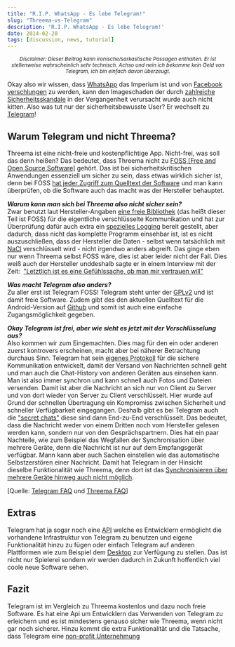 ```yaml
---
title: "R.I.P. WhatsApp - Es lebe Telegram!"
slug: "Threema-vs-Telegram"
description: 'R.I.P. WhatsApp - Es lebe Telegram!'
date: 2014-02-20
tags: [discussion, news, tutorial]
---
```


<center>
	<em><small>Disclaimer: Dieser Beitrag kann ironische/sarkastische Passagen enthalten. Er ist stellenweise wahrscheinlich sehr technisch. Achso und nein ich bekomme kein Geld von Telegram, ich bin einfach davon überzeugt.</small></em>
</center>


Okay also wir wissen, dass [WhatsApp](https://telegram.org/faq#q-how-secure-is-telegram) das
Imperium ist und von [Facebook verschlungen](http://www.heise.de/newsticker/meldung/Facebook-kauft-WhatsApp-2118920.html) zu werden, kann den Imageschaden der durch [zahlreiche Sicherheitsskandale](http://de.wikipedia.org/wiki/WhatsApp#Sicherheit.2FKritik) in der Vergangenheit verursacht wurde auch nicht kitten.
Also was tut nur der sicherheitsbewusste User? Er wechselt zu [Telegram](https://telegram.org/)!

Warum Telegram und nicht Threema? 
---------------------------------

Threema ist eine nicht-freie und kostenpflichtige App. Nicht-frei, was soll das denn heißen?
Das bedeutet, dass Threema nicht zu [FOSS [Free and Open Source Software]](http://de.wikipedia.org/wiki/Free/Libre_Open_Source_Software) gehört. 
Das ist bei sicherheitskritischen Anwendungen essenziell um sicher zu sein, dass etwas wirklich sicher ist, denn bei FOSS [hat jeder Zugriff zum Quelltext der Software](https://www.gnu.org/philosophy/free-sw.html) und man kann
überprüfen, ob die Software auch das macht was der Hersteller behauptet.

***Warum kann man sich bei Threema also nicht sicher sein?*** <br>
Zwar benutzt laut Hersteller-Angaben [eine freie Bibliothek](http://nacl.cr.yp.to/) (das heißt dieser Teil ist FOSS) für die eigentliche verschlüsselte Kommunikation und hat zur Überprüfung dafür auch extra ein [spezielles Logging](https://threema.ch/validation/) bereit gestellt, aber dadurch, dass nicht das komplette Programm einsehbar ist, ist es nicht auszuschließen, dass der Hersteller die Daten - selbst wenn tatsächlich mit [NaCl](http://nacl.cr.yp.to/) verschlüsselt wird - nicht irgendwo anders abgreift.
Das ginge eben nur wenn Threema selbst FOSS wäre, dies ist aber leider nicht der Fall.
Dies weiß auch der Hersteller unddeshalb sagte er in einem Interview mit der Zeit:  ["Letztlich ist es eine Gefühlssache, ob man mir vertrauen will"](http://www.zeit.de/digital/mobil/2013-07/threema-app-manuel-kasper/seite-2)

***Was macht Telegram also anders?***<br>
Zu aller erst ist Telegram FOSS! Telegram steht unter der [GPLv2](http://www.gnu.de/documents/gpl-2.0.de.html) und ist damit freie Software.
Zudem gibt des den aktuellen Quelltext für die Android-Version auf [Github](https://github.com/DrKLO/Telegram) und somit ist auch eine einfache Zugangsmöglichkeit gegeben. 

***Okay Telegram ist frei, aber wie sieht es jetzt mit der Verschlüsselung aus?***<br>
Also kommen wir zum Eingemachten. 
Dies mag für den ein oder anderen zuerst kontrovers erscheinen, macht aber bei näherer Betrachtung durchaus Sinn. 
Telegram hat sein [eigenes Protokoll](https://core.telegram.org/mtproto) für die sichere Kommunikation entwickelt, damit der Versand von Nachrichten schnell geht und man auch die Chat-History von anderen Geräten aus einsehen kann. 
Man ist also immer synchron und kann schnell auch Fotos und Dateien versenden. 
Damit ist aber die Nachricht an sich nur von Client zu Server und von dort wieder von Server zu Client verschlüsselt.
Hier wurde auf Grund der schnellen Übertragung ein Kompromiss zwischen Sicherheit und schneller Verfügbarkeit eingegangen. 
Deshalb gibt es bei Telegram auch die ["secret chats"](https://telegram.org/faq#secret-chats) diese sind dann End-zu-End verschlüsselt.
Das bedeutet, dass die Nachricht weder von einem Dritten noch vom Hersteller gelesen werden kann, sondern nur von
den Gesprächspartnern.
Dies hat ein paar Nachteile, wie zum Beispiel das Wegfallen der Synchronisation über mehrere Geräte, denn die Nachricht ist nur auf dem Empfangsgerät verfügbar. Mann kann aber auch Sachen einstellen wie das automatische Selbstzerstören einer Nachricht.
Damit hat Telegram in der Hinsicht dieselbe Funktionalität wie Threema, denn dort ist das [Synchronisieren über mehrere Geräte hinweg auch nicht möglich](https://threema.ch/de/faq.html#platform_switch).

[Quelle: [Telegram FAQ](https://telegram.org/faq#security) und [Threema FAQ](https://threema.ch/de/faq.html)]

Extras
------

Telegram hat ja sogar noch eine [API](https://core.telegram.org/api) welche es Entwicklern ermöglicht die vorhandene Infrastruktur von Telegram zu benutzen und eigene Funktionalität hinzu zu fügen oder einfach Telegram auf anderen Plattformen wie zum Beispiel dem [Desktop](https://telegram.org/apps) zur Verfügung zu stellen.
Das ist nicht nur Spielerei sondern wir werden dadurch in Zukunft hoffentlich viel coole neue Software sehen.

**Fazit**
---------

Telegram ist im Vergleich zu Threema kostenlos und dazu noch freie Software.
Es hat eine Api um Entwicklern das Verwenden von Telegram zu erleichern und es ist mindestens genauso sicher wie Threema, wenn nicht gar noch sicherer.
Hinzu kommt die extra Funktionalität und die Tatsache, dass Telegram eine [non-profit Unternehmung](https://telegram.org/faq#q-how-are-you-going-to-make-money-out-of-this)
